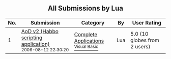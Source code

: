﻿<div align="center">

## All Submissions by Lua

</div>

No.  | Submission | Category | By   | User Rating
---- | ---------- | -------- | ---- | -----------
1 | [AoD v2 \(Habbo scripting application\)<br /><sup>2006-08-12 22:30:20</sup>](https://github.com/Planet-Source-Code/lua-aod-v2-habbo-scripting-application__1-66317) | [Complete Applications<br /><sup>Visual Basic</sup>](../ByCategory/complete-applications__1-27.md) | Lua | 5.0 (10 globes from 2 users)
